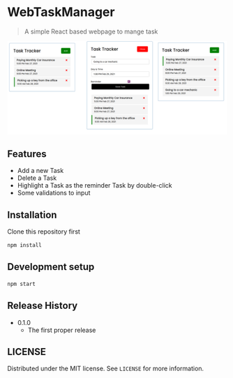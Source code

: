 # WebTaskManager
> A simple React based webpage to mange task

![](WebTaskManager.png)

## Features

* Add a new Task
* Delete a Task
* Highlight a Task as the reminder Task by double-click
* Some validations to input

## Installation

Clone this repository first

```sh
npm install
```

## Development setup

```sh
npm start
```

## Release History

* 0.1.0
    * The first proper release

## LICENSE

Distributed under the MIT license. See ``LICENSE`` for more information.
